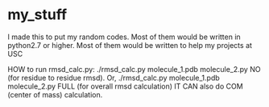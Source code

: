 # my_stuff
I made this to put my random codes.
Most of them would be written in python2.7 or higher.
Most of them would be written to help my projects at USC 

HOW to run rmsd_calc.py:
./rmsd_calc.py molecule_1.pdb molecule_2.py NO (for residue to residue rmsd). Or, 
./rmsd_calc.py molecule_1.pdb molecule_2.py FULL (for overall rmsd calculation)
IT CAN also do COM (center of mass) calculation.
